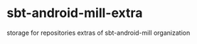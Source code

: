 sbt-android-mill-extra
======================

storage for repositories extras of sbt-android-mill organization